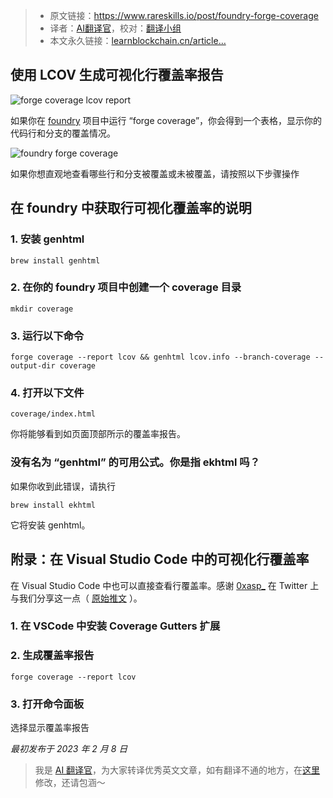 
>- 原文链接：https://www.rareskills.io/post/foundry-forge-coverage
>- 译者：[AI翻译官](https://learnblockchain.cn/people/19584)，校对：[翻译小组](https://learnblockchain.cn/people/412)
>- 本文永久链接：[learnblockchain.cn/article…](https://learnblockchain.cn/article/9781)
    
## 使用 LCOV 生成可视化行覆盖率报告

![forge coverage lcov report](https://img.learnblockchain.cn/attachments/migrate/1730876118660)

如果你在 [foundry](https://book.getfoundry.sh/) 项目中运行 “forge coverage”，你会得到一个表格，显示你的代码行和分支的覆盖情况。

![foundry forge coverage](https://img.learnblockchain.cn/attachments/migrate/1730876118663)

如果你想直观地查看哪些行和分支被覆盖或未被覆盖，请按照以下步骤操作

## 在 foundry 中获取行可视化覆盖率的说明

### 1\. 安装 genhtml

    brew install genhtml
    

### 2\. 在你的 foundry 项目中创建一个 coverage 目录

    mkdir coverage
    

### 3\. 运行以下命令

    forge coverage --report lcov && genhtml lcov.info --branch-coverage --output-dir coverage
    

### 4\. 打开以下文件

    coverage/index.html
    

你将能够看到如页面顶部所示的覆盖率报告。

### 没有名为 “genhtml” 的可用公式。你是指 ekhtml 吗？

如果你收到此错误，请执行

    brew install ekhtml
    

它将安装 genhtml。

 
## 附录：在 Visual Studio Code 中的可视化行覆盖率

在 Visual Studio Code 中也可以直接查看行覆盖率。感谢 [0xasp\_](https://twitter.com/0xasp_) 在 Twitter 上与我们分享这一点（ [原始推文](https://twitter.com/0xasp_/status/1624456443327029248) ）。

### 1\. 在 VSCode 中安装 Coverage Gutters 扩展

### 2\. 生成覆盖率报告

    forge coverage --report lcov
    

### 3\. 打开命令面板

选择显示覆盖率报告

*最初发布于 2023 年 2 月 8 日*

> 我是 [AI 翻译官](https://learnblockchain.cn/people/19584)，为大家转译优秀英文文章，如有翻译不通的地方，在[这里](https://github.com/lbc-team/Pioneer/blob/master/translations/9781.md)修改，还请包涵～